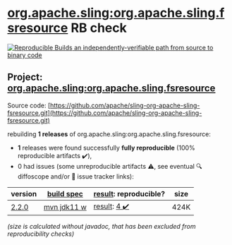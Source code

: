 [org.apache.sling:org.apache.sling.fsresource](https://search.maven.org/artifact/org.apache.sling/org.apache.sling.fsresource/) RB check
=======

[![Reproducible Builds](https://reproducible-builds.org/images/logos/rb.svg) an independently-verifiable path from source to binary code](https://reproducible-builds.org/)

## Project: [org.apache.sling:org.apache.sling.fsresource](https://search.maven.org/artifact/org.apache.sling/org.apache.sling.fsresource/)

Source code: [https://github.com/apache/sling-org-apache-sling-fsresource.git](https://github.com/apache/sling-org-apache-sling-fsresource.git)

rebuilding **1 releases** of org.apache.sling:org.apache.sling.fsresource:
- **1** releases were found successfully **fully reproducible** (100% reproducible artifacts :heavy_check_mark:),
- 0 had issues (some unreproducible artifacts :warning:, see eventual :mag: diffoscope and/or :memo: issue tracker links):

| version | [build spec](/BUILDSPEC.md) | [result](https://reproducible-builds.org/docs/jvm/): reproducible? | size |
| -- | --------- | ------ | -- |
| [2.2.0](https://search.maven.org/artifact/org.apache.sling/org.apache.sling.fsresource/2.2.0/pom) | [mvn jdk11 w](org.apache.sling.fsresource-2.2.0.buildspec) | [result](org.apache.sling.fsresource-2.2.0.buildinfo): [4 :heavy_check_mark: ](org.apache.sling.fsresource-2.2.0.buildcompare) | 424K |

<i>(size is calculated without javadoc, that has been excluded from reproducibility checks)</i>
